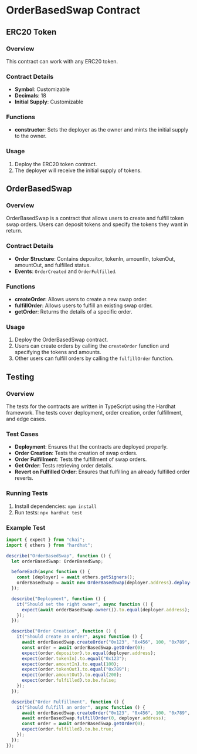 # OrderBasedSwap Contract

## ERC20 Token

### Overview
This contract can work with any ERC20 token.

### Contract Details
- **Symbol**: Customizable
- **Decimals**: 18
- **Initial Supply**: Customizable

### Functions
- **constructor**: Sets the deployer as the owner and mints the initial supply to the owner.

### Usage
1. Deploy the ERC20 token contract.
2. The deployer will receive the initial supply of tokens.

## OrderBasedSwap

### Overview
OrderBasedSwap is a contract that allows users to create and fulfill token swap orders. Users can deposit tokens and specify the tokens they want in return.

### Contract Details
- **Order Structure**: Contains depositor, tokenIn, amountIn, tokenOut, amountOut, and fulfilled status.
- **Events**: `OrderCreated` and `OrderFulfilled`.

### Functions
- **createOrder**: Allows users to create a new swap order.
- **fulfillOrder**: Allows users to fulfill an existing swap order.
- **getOrder**: Returns the details of a specific order.

### Usage
1. Deploy the OrderBasedSwap contract.
2. Users can create orders by calling the `createOrder` function and specifying the tokens and amounts.
3. Other users can fulfill orders by calling the `fulfillOrder` function.

## Testing

### Overview
The tests for the contracts are written in TypeScript using the Hardhat framework. The tests cover deployment, order creation, order fulfillment, and edge cases.

### Test Cases
- **Deployment**: Ensures that the contracts are deployed properly.
- **Order Creation**: Tests the creation of swap orders.
- **Order Fulfillment**: Tests the fulfillment of swap orders.
- **Get Order**: Tests retrieving order details.
- **Revert on Fulfilled Order**: Ensures that fulfilling an already fulfilled order reverts.

### Running Tests
1. Install dependencies: `npm install`
2. Run tests: `npx hardhat test`

### Example Test
```typescript
import { expect } from "chai";
import { ethers } from "hardhat";

describe("OrderBasedSwap", function () {
  let orderBasedSwap: OrderBasedSwap;

  beforeEach(async function () {
    const [deployer] = await ethers.getSigners();
    orderBasedSwap = await new OrderBasedSwap(deployer.address).deploy();
  });

  describe("Deployment", function () {
    it("Should set the right owner", async function () {
      expect(await orderBasedSwap.owner()).to.equal(deployer.address);
    });
  });

  describe("Order Creation", function () {
    it("Should create an order", async function () {
      await orderBasedSwap.createOrder("0x123", "0x456", 100, "0x789", 200);
      const order = await orderBasedSwap.getOrder(0);
      expect(order.depositor).to.equal(deployer.address);
      expect(order.tokenIn).to.equal("0x123");
      expect(order.amountIn).to.equal(100);
      expect(order.tokenOut).to.equal("0x789");
      expect(order.amountOut).to.equal(200);
      expect(order.fulfilled).to.be.false;
    });
  });

  describe("Order Fulfillment", function () {
    it("Should fulfill an order", async function () {
      await orderBasedSwap.createOrder("0x123", "0x456", 100, "0x789", 200);
      await orderBasedSwap.fulfillOrder(0, deployer.address);
      const order = await orderBasedSwap.getOrder(0);
      expect(order.fulfilled).to.be.true;
    });
  });
});
```